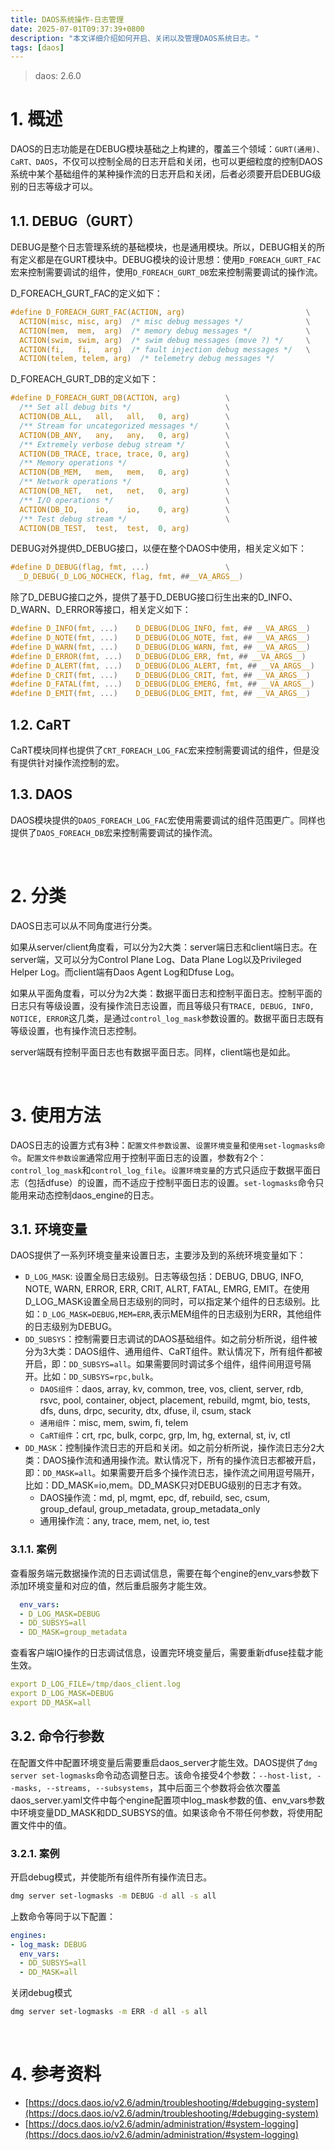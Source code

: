 ```yaml
---
title: DAOS系统操作-日志管理
date: 2025-07-01T09:37:39+0800
description: "本文详细介绍如何开启、关闭以及管理DAOS系统日志。"
tags: [daos]
---
```


> daos:           2.6.0

# 1. 概述
DAOS的日志功能是在DEBUG模块基础之上构建的，覆盖三个领域：`GURT(通用)、CaRT、DAOS`，不仅可以控制全局的日志开启和关闭，也可以更细粒度的控制DAOS系统中某个基础组件的某种操作流的日志开启和关闭，后者必须要开启DEBUG级别的日志等级才可以。

## 1.1. DEBUG（GURT）
DEBUG是整个日志管理系统的基础模块，也是通用模块。所以，DEBUG相关的所有定义都是在GURT模块中。DEBUG模块的设计思想：使用`D_FOREACH_GURT_FAC`宏来控制需要调试的组件，使用`D_FOREACH_GURT_DB`宏来控制需要调试的操作流。

D_FOREACH_GURT_FAC的定义如下：
```c
#define D_FOREACH_GURT_FAC(ACTION, arg)                           \
  ACTION(misc, misc, arg)  /* misc debug messages */              \
  ACTION(mem,  mem,  arg)  /* memory debug messages */            \
  ACTION(swim, swim, arg)  /* swim debug messages (move ?) */     \
  ACTION(fi,   fi,   arg)  /* fault injection debug messages */   \
  ACTION(telem, telem, arg)  /* telemetry debug messages */
```
D_FOREACH_GURT_DB的定义如下：
```c
#define D_FOREACH_GURT_DB(ACTION, arg)          \
  /** Set all debug bits */                     \
  ACTION(DB_ALL,   all,   all,   0, arg)        \
  /** Stream for uncategorized messages */      \
  ACTION(DB_ANY,   any,   any,   0, arg)        \
  /** Extremely verbose debug stream */         \
  ACTION(DB_TRACE, trace, trace, 0, arg)        \
  /** Memory operations */                      \
  ACTION(DB_MEM,   mem,   mem,   0, arg)        \
  /** Network operations */                     \
  ACTION(DB_NET,   net,   net,   0, arg)        \
  /** I/O operations */                         \
  ACTION(DB_IO,    io,    io,    0, arg)        \
  /** Test debug stream */                      \
  ACTION(DB_TEST,  test,  test,  0, arg)
```

DEBUG对外提供D_DEBUG接口，以便在整个DAOS中使用，相关定义如下：
```c
#define D_DEBUG(flag, fmt, ...)                 \
  _D_DEBUG(_D_LOG_NOCHECK, flag, fmt, ##__VA_ARGS__)
```

除了D_DEBUG接口之外，提供了基于D_DEBUG接口衍生出来的D_INFO、D_WARN、D_ERROR等接口，相关定义如下：
```c
#define D_INFO(fmt, ...)	D_DEBUG(DLOG_INFO, fmt, ## __VA_ARGS__)
#define D_NOTE(fmt, ...)	D_DEBUG(DLOG_NOTE, fmt, ## __VA_ARGS__)
#define D_WARN(fmt, ...)	D_DEBUG(DLOG_WARN, fmt, ## __VA_ARGS__)
#define D_ERROR(fmt, ...)	D_DEBUG(DLOG_ERR, fmt, ## __VA_ARGS__)
#define D_ALERT(fmt, ...)	D_DEBUG(DLOG_ALERT, fmt, ## __VA_ARGS__)
#define D_CRIT(fmt, ...)	D_DEBUG(DLOG_CRIT, fmt, ## __VA_ARGS__)
#define D_FATAL(fmt, ...)	D_DEBUG(DLOG_EMERG, fmt, ## __VA_ARGS__)
#define D_EMIT(fmt, ...)	D_DEBUG(DLOG_EMIT, fmt, ## __VA_ARGS__)
```

## 1.2. CaRT
CaRT模块同样也提供了`CRT_FOREACH_LOG_FAC`宏来控制需要调试的组件，但是没有提供针对操作流控制的宏。

## 1.3. DAOS
DAOS模块提供的`DAOS_FOREACH_LOG_FAC`宏使用需要调试的组件范围更广。同样也提供了`DAOS_FOREACH_DB`宏来控制需要调试的操作流。


&nbsp;
&nbsp;
# 2. 分类
DAOS日志可以从不同角度进行分类。

如果从server/client角度看，可以分为2大类：server端日志和client端日志。在server端，又可以分为Control Plane Log、Data Plane Log以及Privileged Helper Log。而client端有Daos Agent Log和Dfuse Log。

如果从平面角度看，可以分为2大类：数据平面日志和控制平面日志。控制平面的日志只有等级设置，没有操作流日志设置，而且等级只有`TRACE, DEBUG, INFO, NOTICE, ERROR`这几类，是通过`control_log_mask`参数设置的。数据平面日志既有等级设置，也有操作流日志控制。

server端既有控制平面日志也有数据平面日志。同样，client端也是如此。

&nbsp;
&nbsp;
# 3. 使用方法
DAOS日志的设置方式有3种：`配置文件参数设置`、`设置环境变量`和`使用set-logmasks命令`。`配置文件参数设置`通常应用于控制平面日志的设置，参数有2个：`control_log_mask`和`control_log_file`。`设置环境变量`的方式只适应于数据平面日志（包括dfuse）的设置，而不适应于控制平面日志的设置。`set-logmasks`命令只能用来动态控制daos_engine的日志。

## 3.1. 环境变量
DAOS提供了一系列环境变量来设置日志，主要涉及到的系统环境变量如下：
- `D_LOG_MASK`: 设置全局日志级别。日志等级包括：DEBUG, DBUG, INFO, NOTE, WARN, ERROR, ERR, CRIT, ALRT, FATAL, EMRG, EMIT。在使用D_LOG_MASK设置全局日志级别的同时，可以指定某个组件的日志级别。比如：`D_LOG_MASK=DEBUG,MEM=ERR`,表示MEM组件的日志级别为ERR，其他组件的日志级别为DEBUG。
- `DD_SUBSYS`：控制需要日志调试的DAOS基础组件。如之前分析所说，组件被分为3大类：DAOS组件、通用组件、CaRT组件。默认情况下，所有组件都被开启，即：`DD_SUBSYS=all`。如果需要同时调试多个组件，组件间用逗号隔开。比如：`DD_SUBSYS=rpc,bulk`。
  - `DAOS组件`：daos, array, kv, common, tree, vos, client, server, rdb, rsvc, pool, container, object, placement, rebuild, mgmt, bio, tests, dfs, duns, drpc, security, dtx, dfuse, il, csum, stack
  - `通用组件`：misc, mem, swim, fi, telem
  - `CaRT组件`：crt, rpc, bulk, corpc, grp, lm, hg, external, st, iv, ctl
- `DD_MASK`：控制操作流日志的开启和关闭。如之前分析所说，操作流日志分2大类：DAOS操作流和通用操作流。默认情况下，所有的操作流日志都被开启，即：`DD_MASK=all`。如果需要开启多个操作流日志，操作流之间用逗号隔开，比如：DD_MASK=io,mem。DD_MASK只对DEBUG级别的日志才有效。
  - DAOS操作流：md, pl, mgmt, epc, df, rebuild, sec, csum, group_defaul, group_metadata, group_metadata_only
  - 通用操作流：any, trace, mem, net, io, test

### 3.1.1. 案例
查看服务端元数据操作流的日志调试信息，需要在每个engine的env_vars参数下添加环境变量和对应的值，然后重启服务才能生效。
```yaml
  env_vars:
  - D_LOG_MASK=DEBUG
  - DD_SUBSYS=all
  - DD_MASK=group_metadata
```

查看客户端IO操作的日志调试信息，设置完环境变量后，需要重新dfuse挂载才能生效。
```yaml
export D_LOG_FILE=/tmp/daos_client.log
export D_LOG_MASK=DEBUG
export DD_MASK=all
```

## 3.2. 命令行参数
在配置文件中配置环境变量后需要重启daos_server才能生效。DAOS提供了`dmg server set-logmasks`命令动态调整日志。该命令接受4个参数：`--host-list, --masks, --streams, --subsystems`，其中后面三个参数将会依次覆盖daos_server.yaml文件中每个engine配置项中log_mask参数的值、env_vars参数中环境变量DD_MASK和DD_SUBSYS的值。如果该命令不带任何参数，将使用配置文件中的值。

### 3.2.1. 案例
开启debug模式，并使能所有组件所有操作流日志。
```bash
dmg server set-logmasks -m DEBUG -d all -s all
```
上数命令等同于以下配置：
```yaml
engines:
- log_mask: DEBUG
  env_vars:
  - DD_SUBSYS=all
  - DD_MASK=all
```

关闭debug模式
```bash
dmg server set-logmasks -m ERR -d all -s all
```

&nbsp;
&nbsp;
# 4. 参考资料
- [https://docs.daos.io/v2.6/admin/troubleshooting/#debugging-system](https://docs.daos.io/v2.6/admin/troubleshooting/#debugging-system)
- [https://docs.daos.io/v2.6/admin/administration/#system-logging](https://docs.daos.io/v2.6/admin/administration/#system-logging)